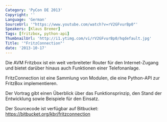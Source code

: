 ```yaml
---
Category: 'PyCon DE 2013'
Copyright: ''
Language: 'German'
SourceUrl: '"https://www.youtube.com/watch?v=rV2GFvurBp0"'
Speakers: [Klaus Bremer]
Tags: [fritzbox, python-api]
ThumbnailUrl: 'http://i1.ytimg.com/vi/rV2GFvurBp0/hqdefault.jpg'
Title: '"FritzConnection"'
date: '2013-10-17'
---
```

Die AVM Fritzbox ist ein weit verbreiteter Router für den Internet-Zugang und bietet darüber hinaus auch Funktionen einer Telefonanlage.

FritzConnection ist eine Sammlung von Modulen, die eine Python-API zur FritzBox implementieren.

Der Vortrag gibt einen Überblick über das Funktionsprinzip, den Stand der Entwicklung sowie Beispiele für den Einsatz.

Der Sourcecode ist verfügbar auf Bitbucket:
https://bitbucket.org/kbr/fritzconnection